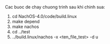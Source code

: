 Cac buoc de chay chuong trinh sau khi chinh sua:
1. cd NachOS-4.0/code/build.linux
2. make depend
3. make nachos
4. cd ../test
5. ../build.linux/nachos -x <ten_file_test> -d u
